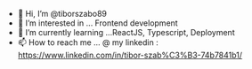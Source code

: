 - 👋 Hi, I’m @tiborszabo89
- 👀 I’m interested in ... Frontend development
- 🌱 I’m currently learning ...ReactJS, Typescript, Deployment
- 📫 How to reach me ... @ my linkedin :
https://www.linkedin.com/in/tibor-szab%C3%B3-74b7841b1/

<!---
tiborszabo89/tiborszabo89 is a ✨ special ✨ repository because its `README.md` (this file) appears on your GitHub profile.
You can click the Preview link to take a look at your changes.
--->
